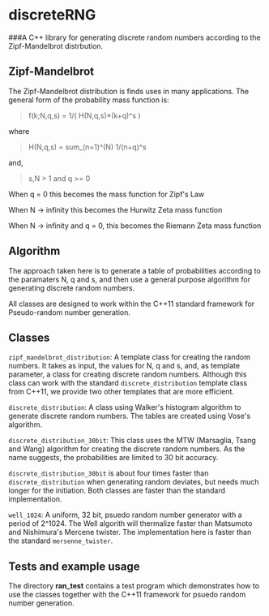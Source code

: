 # discreteRNG

###A C++ library for generating discrete random numbers according to the Zipf-Mandelbrot distrbution.

## Zipf-Mandelbrot

The Zipf-Mandelbrot distribution is finds uses in many applications. The general form of the probability mass function is:


> f(k;N,q,s) = 1/( H(N,q,s)*(k+q)^s )

where

> H(N,q,s) = sum_(n=1)^(N) 1/(n+q)^s

and, 

>  s,N > 1 and q >= 0


When q = 0 this becomes the mass function for Zipf's Law

When N -> infinity this becomes the Hurwitz Zeta mass function

When N -> infinity and q = 0, this becomes the Riemann Zeta mass function


## Algorithm

The approach taken here is to generate a table of probabilities according to the paramaters N, q and s, and then use a general purpose algorithm for generating discrete random numbers.

All classes  are designed to work within the C++11 standard framework for Pseudo-random number generation.

## Classes

`zipf_mandelbrot_distribution`: A template class for creating the random numbers. It takes as input, the values for N, q and s, and, as template parameter, a class for creating discrete random numbers. Although this class can work with the standard `discrete_distribution` template class from C++11, we provide two other templates that are more efficient.

`discrete_distribution`:  A class using Walker's histogram algorithm to generate discrete random numbers. The tables are created using Vose's algorithm.

`discrete_distribution_30bit`: This class uses the MTW (Marsaglia, Tsang and Wang) algorithm for creating the discrete random numbers. As the name suggests, the probabilities are limited to 30 bit accuracy.

`discrete_distribution_30bit` is about four times faster than `discrete_distribution` when generating random deviates, but needs much longer for the initiation. Both classes are faster than the standard implementation.

`well_1024`: A uniform, 32 bit, psuedo random number generator with a period of 2^1024. The Well algorith will thermalize faster than Matsumoto and Nishimura's Mercene twister. The implementation here is faster than the standard `mersenne_twister`.

## Tests and example usage

The directory **ran_test** contains a test program which demonstrates how to use the classes together with the C++11 framework for psuedo random number generation.


